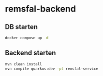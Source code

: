 # remsfal-backend
## DB starten
```sh
docker compose up -d
```

## Backend starten

```sh
mvn clean install
mvn compile quarkus:dev -pl remsfal-service
```

